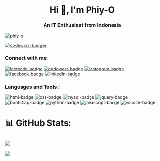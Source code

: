 <h1 align="center">Hi 👋, I'm Phiy-O</h1>
<h3 align="center">An IT Enthusiast from Indonesia</h3>

<p align="left"> <img src="https://komarev.com/ghpvc/?username=phiy-o&label=Profile%20views&color=0e75b6&style=flat" alt="phiy-o" /></p>
<p align="left"><a href="https://www.codewars.com/users/Phiy-O"><img src="https://www.codewars.com/users/Phiy-O/badges/small" alt="codewars-badges"/></a></p>

<h3 align="left">Connect with me:</h3>
<p align="left">
  <a href="https://leetcode.com/u/phiy-o/"><img src="https://img.shields.io/badge/LeetCode-000000?style=for-the-badge&logo=LeetCode&logoColor=#d16c06" alt="leetcode-badge"/></a>
  <a href="https://www.codewars.com/users/Phiy-O"><img src="https://img.shields.io/badge/Codewars-B1361E?style=for-the-badge&logo=codewars&logoColor=grey" alt="codewars-badge"/></a>
  <a href="https://www.instagram.com/si.piyow?igsh=MXM3Y2Jobnp3Nml2ag=="><img src="https://img.shields.io/badge/Instagram-%23E4405F.svg?style=for-the-badge&logo=Instagram&logoColor=white" alt="instagram-badge"/></a>
  <a href="https://www.facebook.com/share/1CHXZWBbPC/"><img src="https://img.shields.io/badge/Facebook-1877F2?style=for-the-badge&logo=facebook&logoColor=white" alt="facebook-badge"/></a>
  <a href="https://www.linkedin.com/in/andika-vio-pratama-/"><img src="https://img.shields.io/badge/linkedin-%230077B5.svg?style=for-the-badge&logo=linkedin&logoColor=white" alt="linkedIn-badge"/></a>
</p>

<h3 align="left">Languages and Tools :</h3>
<p>
  <img src="https://img.shields.io/badge/HTML5-E34F26?style=for-the-badge&logo=html5&logoColor=white" alt="html-badge"/>
  <img src="https://img.shields.io/badge/CSS3-1572B6?style=for-the-badge&logo=css3&logoColor=white" alt="css-badge"/>
  <img src="https://img.shields.io/badge/mysql-4479A1.svg?style=for-the-badge&logo=mysql&logoColor=white" alt="mysql-badge"/>
  <img src="https://img.shields.io/badge/jquery-%230769AD.svg?style=for-the-badge&logo=jquery&logoColor=white" alt="jquery-badge"/>
  <img src="https://img.shields.io/badge/bootstrap-%238511FA.svg?style=for-the-badge&logo=bootstrap&logoColor=white" alt="bootstrap-badge"/>
  <img src="https://img.shields.io/badge/python-3670A0?style=for-the-badge&logo=python&logoColor=ffdd54" alt="python-badge"/>
  <img src="https://img.shields.io/badge/javascript-%23323330.svg?style=for-the-badge&logo=javascript&logoColor=%23F7DF1E" alt="javascript-badge"/>
  <img src="https://img.shields.io/badge/Visual%20Studio%20Code-0078d7.svg?style=for-the-badge&logo=visual-studio-code&logoColor=white" alt="vscode-badge"/>
</p>

# 📊 GitHub Stats:
![](https://nirzak-streak-stats.vercel.app/?user=Phiy-O&theme=dark&hide_border=false)<br/>
---
[![](https://visitcount.itsvg.in/api?id=Phiy-O&icon=0&color=0)](https://visitcount.itsvg.in)

